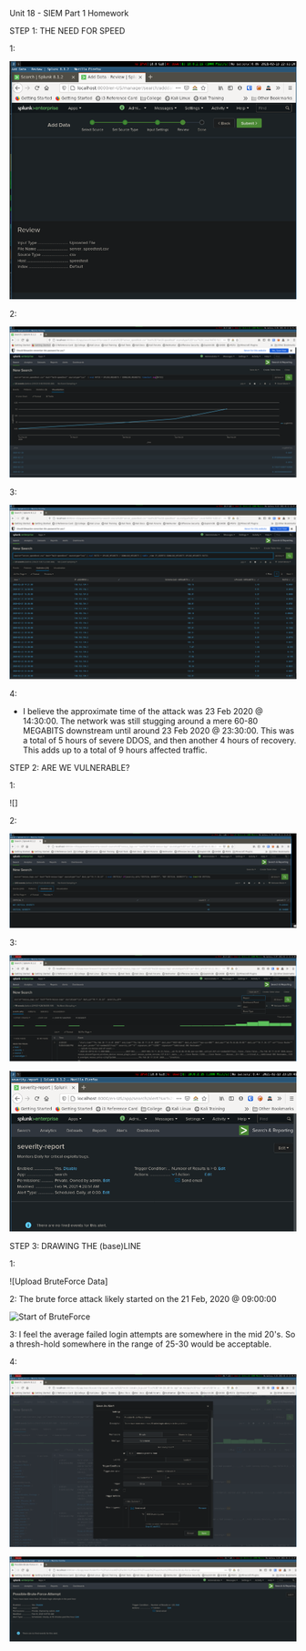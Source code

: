 Unit 18 - SIEM Part 1 Homework

STEP 1: THE NEED FOR SPEED

1:

![Upload Splunk Data](splunk-upload-data.png)

2:

![Splunk EVAL command](average-up-to-down-ratio.png)

3:

![Splunk Table Command](splunk-table.png)

4:

 - I believe the approximate time of the attack was 23 Feb 2020 @ 14:30:00.  The network was still stugging around a mere 60-80 MEGABITS downstream until around 23 Feb 2020 @ 23:30:00.  This was a total of 5 hours of severe DDOS, and then another 4 hours of recovery.  This adds up to a total of 9 hours affected traffic.

 
 STEP 2: ARE WE VULNERABLE?

 1:

 ![]

 2:

 ![Critical Severity Report](critical-severity-report.png)

 3:

 ![Severity Alert](severity-alert.png)

 ![Severity Alert](severity-alert2.png)


 STEP 3: DRAWING THE (base)LINE

 1:

 ![Upload BruteForce Data]

 2: The brute force attack likely started on the 21 Feb, 2020 @ 09:00:00

 ![Start of BruteForce](start-brute-force.png)

 3:  I feel the average failed login attempts are somewhere in the mid 20's.  So a thresh-hold somewhere in the range of 25-30 would be acceptable.

4:

![Brute Force Alert](brute-force-alert.png)

![Brute Force Alert](brute-force-alert2.png)